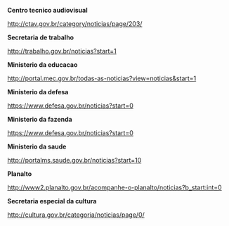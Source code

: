 **Centro tecnico audiovisual**

http://ctav.gov.br/category/noticias/page/203/

**Secretaria de trabalho**

http://trabalho.gov.br/noticias?start=1

**Ministerio da educacao**

http://portal.mec.gov.br/todas-as-noticias?view=noticias&start=1

**Ministerio da defesa**

https://www.defesa.gov.br/noticias?start=0

**Ministerio da fazenda**

https://www.defesa.gov.br/noticias?start=0

**Ministerio da saude**

http://portalms.saude.gov.br/noticias?start=10

**Planalto**

http://www2.planalto.gov.br/acompanhe-o-planalto/noticias?b_start:int=0

**Secretaria especial da cultura**

http://cultura.gov.br/categoria/noticias/page/0/

